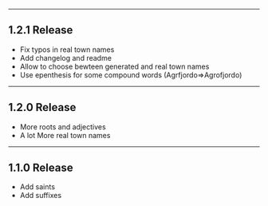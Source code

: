
-------------
1.2.1 Release
-------------

- Fix typos in real town names
- Add changelog and readme
- Allow to choose bewteen generated and real town names
- Use epenthesis for some compound words (Agrfjordo=>Agrofjordo)


-------------
1.2.0 Release
-------------

- More roots and adjectives
- A lot More real town names


-------------
1.1.0 Release
-------------

- Add saints
- Add suffixes